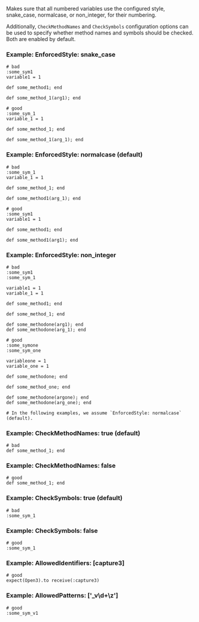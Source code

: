 Makes sure that all numbered variables use the
configured style, snake_case, normalcase, or non_integer,
for their numbering.

Additionally, `CheckMethodNames` and `CheckSymbols` configuration options
can be used to specify whether method names and symbols should be checked.
Both are enabled by default.

### Example: EnforcedStyle: snake_case
    # bad
    :some_sym1
    variable1 = 1

    def some_method1; end

    def some_method_1(arg1); end

    # good
    :some_sym_1
    variable_1 = 1

    def some_method_1; end

    def some_method_1(arg_1); end

### Example: EnforcedStyle: normalcase (default)
    # bad
    :some_sym_1
    variable_1 = 1

    def some_method_1; end

    def some_method1(arg_1); end

    # good
    :some_sym1
    variable1 = 1

    def some_method1; end

    def some_method1(arg1); end

### Example: EnforcedStyle: non_integer
    # bad
    :some_sym1
    :some_sym_1

    variable1 = 1
    variable_1 = 1

    def some_method1; end

    def some_method_1; end

    def some_methodone(arg1); end
    def some_methodone(arg_1); end

    # good
    :some_symone
    :some_sym_one

    variableone = 1
    variable_one = 1

    def some_methodone; end

    def some_method_one; end

    def some_methodone(argone); end
    def some_methodone(arg_one); end

    # In the following examples, we assume `EnforcedStyle: normalcase` (default).

### Example: CheckMethodNames: true (default)
    # bad
    def some_method_1; end

### Example: CheckMethodNames: false
    # good
    def some_method_1; end

### Example: CheckSymbols: true (default)
    # bad
    :some_sym_1

### Example: CheckSymbols: false
    # good
    :some_sym_1

### Example: AllowedIdentifiers: [capture3]
    # good
    expect(Open3).to receive(:capture3)

### Example: AllowedPatterns: ['_v\d+\z']
    # good
    :some_sym_v1
